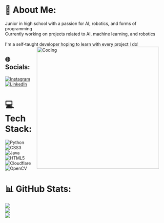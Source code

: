 # 💫 About Me:
Junior in high school with a passion for AI, robotics, and forms of programming<br>Currently working on projects related to AI, machine learning, and robotics<br><br>I'm a self-taught developer hoping to learn with every project I do!
<img align="right" alt="Coding" width="400" src="https://i.pinimg.com/originals/6c/90/28/6c90288d7e10d46d18895f17f420a92c.gif">

## 🌐 Socials:
[![Instagram](https://img.shields.io/badge/Instagram-%23E4405F.svg?logo=Instagram&logoColor=white)](https://instagram.com/kuya.arnold) [![LinkedIn](https://img.shields.io/badge/LinkedIn-%230077B5.svg?logo=linkedin&logoColor=white)](https://linkedin.com/in/arnoldzamora) 

# 💻 Tech Stack:
![Python](https://img.shields.io/badge/python-3670A0?style=for-the-badge&logo=python&logoColor=ffdd54) ![CSS3](https://img.shields.io/badge/css3-%231572B6.svg?style=for-the-badge&logo=css3&logoColor=white) ![Java](https://img.shields.io/badge/java-%23ED8B00.svg?style=for-the-badge&logo=openjdk&logoColor=white) ![HTML5](https://img.shields.io/badge/html5-%23E34F26.svg?style=for-the-badge&logo=html5&logoColor=white) ![Cloudflare](https://img.shields.io/badge/Cloudflare-F38020?style=for-the-badge&logo=Cloudflare&logoColor=white) ![OpenCV](https://img.shields.io/badge/opencv-%23white.svg?style=for-the-badge&logo=opencv&logoColor=white)
# 📊 GitHub Stats:
![](https://github-readme-stats.vercel.app/api?username=xgoofyy&theme=material-palenight&hide_border=false&include_all_commits=false&count_private=false)<br/>
![](https://github-readme-streak-stats.herokuapp.com/?user=xgoofyy&theme=material-palenight&hide_border=false)<br/>
![](https://github-readme-stats.vercel.app/api/top-langs/?username=xgoofyy&theme=material-palenight&hide_border=false&include_all_commits=false&count_private=false&layout=compact)

<!-- Proudly created with GPRM ( https://gprm.itsvg.in ) -->
